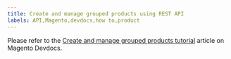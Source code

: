 ```yaml
---
title: Create and manage grouped products using REST API
labels: API,Magento,devdocs,how to,product
---
```


Please refer to the [Create and manage grouped products tutorial](https://devdocs.magento.com/guides/v2.2/rest/tutorials/grouped-product/create-and-manage-grouped-products.html) article on Magento Devdocs.